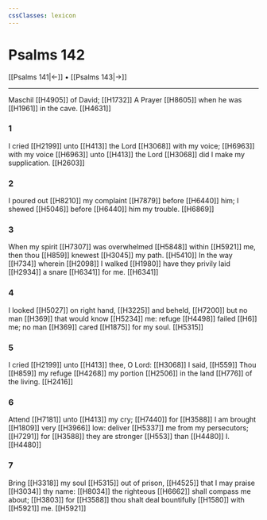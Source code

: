 ```yaml
---
cssClasses: lexicon
---
```

# Psalms 142

[[Psalms 141|←]] • [[Psalms 143|→]]

---

Maschil [[H4905]] of David; [[H1732]] A Prayer [[H8605]] when he was [[H1961]] in the cave. [[H4631]]

### 1
I cried [[H2199]] unto [[H413]] the Lord [[H3068]] with my voice; [[H6963]] with my voice [[H6963]] unto [[H413]] the Lord [[H3068]] did I make my supplication. [[H2603]]

### 2
I poured out [[H8210]] my complaint [[H7879]] before [[H6440]] him; I shewed [[H5046]] before [[H6440]] him my trouble. [[H6869]]

### 3
When my spirit [[H7307]] was overwhelmed [[H5848]] within [[H5921]] me, then thou [[H859]] knewest [[H3045]] my path. [[H5410]] In the way [[H734]] wherein [[H2098]] I walked [[H1980]] have they privily laid [[H2934]] a snare [[H6341]] for me. [[H6341]]

### 4
I looked [[H5027]] on right hand, [[H3225]] and beheld, [[H7200]] but no man [[H369]] that would know [[H5234]] me: refuge [[H4498]] failed [[H6]] me; no man [[H369]] cared [[H1875]] for my soul. [[H5315]]

### 5
I cried [[H2199]] unto [[H413]] thee, O Lord: [[H3068]] I said, [[H559]] Thou [[H859]] my refuge [[H4268]] my portion [[H2506]] in the land [[H776]] of the living. [[H2416]]

### 6
Attend [[H7181]] unto [[H413]] my cry; [[H7440]] for [[H3588]] I am brought [[H1809]] very [[H3966]] low: deliver [[H5337]] me from my persecutors; [[H7291]] for [[H3588]] they are stronger [[H553]] than [[H4480]] I. [[H4480]]

### 7
Bring [[H3318]] my soul [[H5315]] out of prison, [[H4525]] that I may praise [[H3034]] thy name: [[H8034]] the righteous [[H6662]] shall compass me about; [[H3803]] for [[H3588]] thou shalt deal bountifully [[H1580]] with [[H5921]] me. [[H5921]]